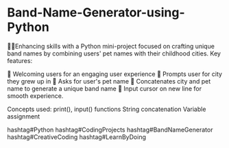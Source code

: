 # Band-Name-Generator-using-Python
👩‍💻Enhancing skills with a Python mini-project focused on crafting unique band names by combining users' pet names with their childhood cities.
Key features: 

🎤 Welcoming users for an engaging user experience
🌆 Prompts user for city they grew up in 
🐶 Asks for user's pet name 
🔀 Concatenates city and pet name to generate a unique band name 📝 Input cursor on new line for smooth experience.

Concepts used:
print(), input() functions
String concatenation
Variable assignment

hashtag#Python hashtag#CodingProjects hashtag#BandNameGenerator hashtag#CreativeCoding hashtag#LearnByDoing
